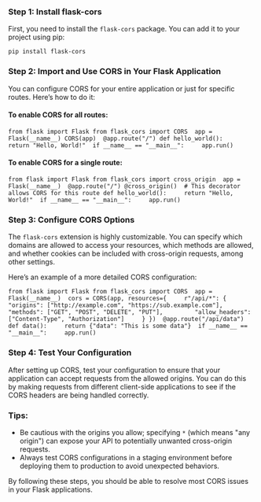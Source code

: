 ### Step 1: Install flask-cors

First, you need to install the `flask-cors` package. You can add it to your project using pip:

`pip install flask-cors`

### Step 2: Import and Use CORS in Your Flask Application

You can configure CORS for your entire application or just for specific routes. Here’s how to do it:

#### To enable CORS for all routes:

`from flask import Flask from flask_cors import CORS  app = Flask(__name__) CORS(app)  @app.route("/") def hello_world():     return "Hello, World!"  if __name__ == "__main__":     app.run()`

#### To enable CORS for a single route:

`from flask import Flask from flask_cors import cross_origin  app = Flask(__name__)  @app.route("/") @cross_origin()  # This decorator allows CORS for this route def hello_world():     return "Hello, World!"  if __name__ == "__main__":     app.run()`

### Step 3: Configure CORS Options

The `flask-cors` extension is highly customizable. You can specify which domains are allowed to access your resources, which methods are allowed, and whether cookies can be included with cross-origin requests, among other settings.

Here’s an example of a more detailed CORS configuration:

`from flask import Flask from flask_cors import CORS  app = Flask(__name__)  cors = CORS(app, resources={     r"/api/*": {         "origins": ["http://example.com", "https://sub.example.com"],         "methods": ["GET", "POST", "DELETE", "PUT"],         "allow_headers": ["Content-Type", "Authorization"]     } })  @app.route("/api/data") def data():     return {"data": "This is some data"}  if __name__ == "__main__":     app.run()`

### Step 4: Test Your Configuration

After setting up CORS, test your configuration to ensure that your application can accept requests from the allowed origins. You can do this by making requests from different client-side applications to see if the CORS headers are being handled correctly.

### Tips:

- Be cautious with the origins you allow; specifying `*` (which means "any origin") can expose your API to potentially unwanted cross-origin requests.
- Always test CORS configurations in a staging environment before deploying them to production to avoid unexpected behaviors.

By following these steps, you should be able to resolve most CORS issues in your Flask applications.